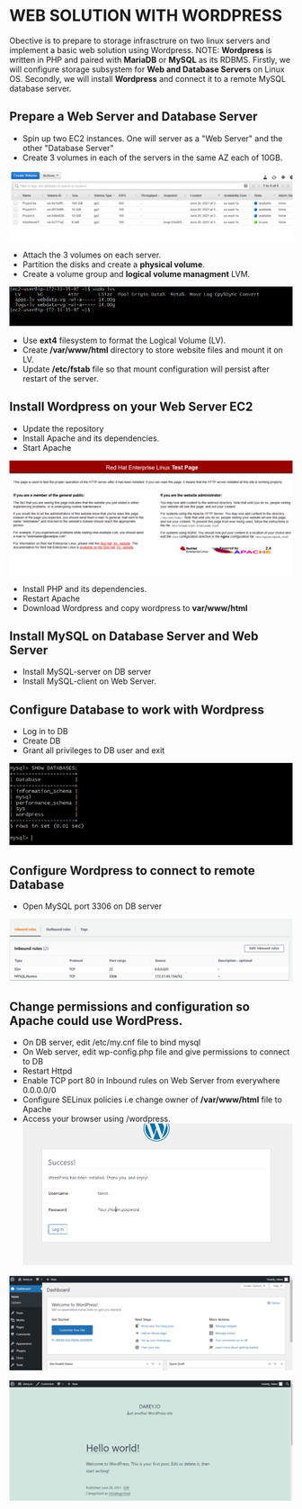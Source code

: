 
# WEB SOLUTION WITH WORDPRESS

Obective is to prepare to storage infrasctrure on two linux servers and implement a basic web solution using Wordpress.
NOTE: **Wordpress** is written in PHP and paired with **MariaDB** or **MySQL** as its RDBMS.
Firstly, we will configure storage subsystem for **Web and Database Servers** on Linux OS.
Secondly, we will install **Wordpress** and connect it to a remote MySQL database server.

## Prepare a Web Server and Database Server
* Spin up two EC2 instances. One will server as a "Web Server" and the other "Database Server"
* Create 3 volumes in each of the servers in the same AZ each of 10GB.

![Logical volumes](EBS.PNG)

* Attach the 3 volumes on each server.
* Partition the disks and create a **physical volume**.
* Create a volume group and **logical volume managment** LVM.

![logical volume](lvcreate.PNG)

* Use **ext4** filesystem to format the Logical Volume (LV).
* Create **/var/www/html** directory to store website files and mount it on LV.
* Update **/etc/fstab** file so that mount configuration will persist after restart of the server.

## Install Wordpress on your Web Server EC2
* Update the repository 
* Install Apache and its dependencies.
* Start Apache

![start apache](redhatpage.PNG)
* Install PHP and its dependencies.
* Restart Apache
* Download Wordpress and copy wordpress to **var/www/html**


## Install MySQL on Database Server and Web Server
* Install MySQL-server on DB server
* Install MySQL-client on Web Server.

## Configure  Database to work with Wordpress
* Log in to DB
* Create DB
* Grant all privileges to DB user and exit

![Database](mysqldb.PNG)


## Configure Wordpress to connect to remote Database
* Open MySQL port 3306 on DB server 

![Opening port 3306](inbound.PNG)
## Change permissions and configuration so Apache could use WordPress.
* On DB server, edit /etc/my.cnf file to bind mysql
* On Web server, edit wp-config.php file and give permissions to connect to DB
* Restart Httpd 
* Enable TCP port 80 in Inbound rules on Web Server from everywhere 0.0.0.0/0
* Configure SELinux policies i.e change owner of **/var/www/html** file to Apache
* Access your browser using <web-server public IP address>/wordpress.
![Wordpress](wp2.PNG)

![Wordpress](wpdashboard.PNG)

![Wordpress](wps.PNG)
